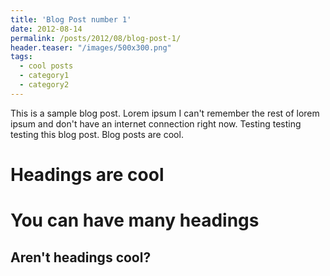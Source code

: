 ```yaml
---
title: 'Blog Post number 1'
date: 2012-08-14
permalink: /posts/2012/08/blog-post-1/
header.teaser: "/images/500x300.png"
tags:
  - cool posts
  - category1
  - category2
---
```


This is a sample blog post. Lorem ipsum I can't remember the rest of lorem ipsum and don't have an internet connection right now. Testing testing testing this blog post. Blog posts are cool.

Headings are cool
======

You can have many headings
======

Aren't headings cool?
------